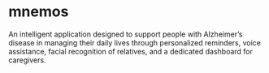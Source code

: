 # mnemos
An intelligent application designed to support people with Alzheimer’s disease in managing their daily lives through personalized reminders, voice assistance, facial recognition of relatives, and a dedicated dashboard for caregivers.

